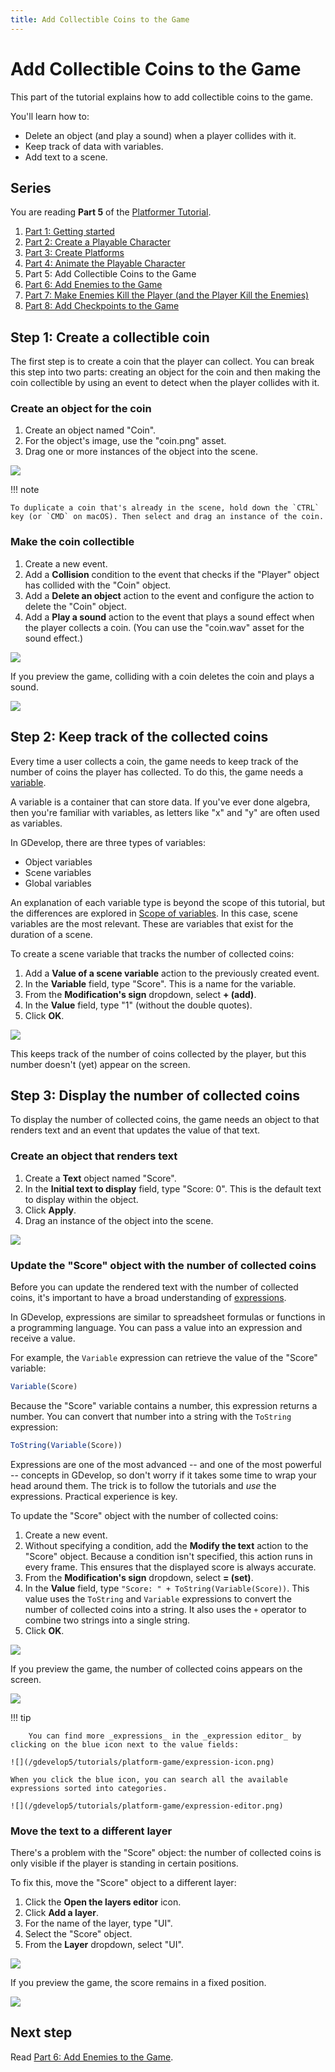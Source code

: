 ```yaml
---
title: Add Collectible Coins to the Game
---
```

# Add Collectible Coins to the Game

This part of the tutorial explains how to add collectible coins to the game.

You'll learn how to:

- Delete an object (and play a sound) when a player collides with it.
- Keep track of data with variables.
- Add text to a scene.

## Series

You are reading **Part 5** of the [Platformer Tutorial](/gdevelop5/tutorials/platformer).

1. [Part 1: Getting started](/gdevelop5/tutorials/platformer)
2. [Part 2: Create a Playable Character](/gdevelop5/tutorials/platformer/part-2)
3. [Part 3: Create Platforms](/gdevelop5/tutorials/platformer/part-3)
4. [Part 4: Animate the Playable Character](/gdevelop5/tutorials/platformer/part-4)
5. Part 5: Add Collectible Coins to the Game
6. [Part 6: Add Enemies to the Game](/gdevelop5/tutorials/platformer/part-6)
7. [Part 7: Make Enemies Kill the Player (and the Player Kill the Enemies)](/gdevelop5/tutorials/platformer/part-7)
8. [Part 8: Add Checkpoints to the Game](/gdevelop5/tutorials/platformer/part-8)

## Step 1: Create a collectible coin

The first step is to create a coin that the player can collect. You can break this step into two parts: creating an object for the coin and then making the coin collectible by using an event to detect when the player collides with it.

### Create an object for the coin

1. Create an object named "Coin".
2. For the object's image, use the "coin.png" asset.
3. Drag one or more instances of the object into the scene.

![](/gdevelop5/tutorials/platformer/05-01-coin-object.jpg)

!!! note

    To duplicate a coin that's already in the scene, hold down the `CTRL` key (or `CMD` on macOS). Then select and drag an instance of the coin.

### Make the coin collectible

1. Create a new event.
2. Add a **Collision** condition to the event that checks if the "Player" object has collided with the "Coin" object.
3. Add a **Delete an object** action to the event and configure the action to delete the "Coin" object.
4. Add a **Play a sound** action to the event that plays a sound effect when the player collects a coin. (You can use the "coin.wav" asset for the sound effect.)

![](/gdevelop5/tutorials/platformer/05-02-coin-collectible.jpg)

If you preview the game, colliding with a coin deletes the coin and plays a sound.

![](/gdevelop5/tutorials/platformer/05-02-collect-coin-preview.gif)

## Step 2: Keep track of the collected coins

Every time a user collects a coin, the game needs to keep track of the number of coins the player has collected. To do this, the game needs a [variable](/gdevelop5/all-features/variables).

A variable is a container that can store data. If you've ever done algebra, then you're familiar with variables, as letters like "x" and "y" are often used as variables.

In GDevelop, there are three types of variables:

* Object variables
* Scene variables
* Global variables

An explanation of each variable type is beyond the scope of this tutorial, but the differences are explored in [Scope of variables](http://wiki.compilgames.net/doku.php/gdevelop5/all-features/variables#scope_of_variables). In this case, scene variables are the most relevant. These are variables that exist for the duration of a scene.

To create a scene variable that tracks the number of collected coins:

1. Add a **Value of a scene variable** action to the previously created event.
2. In the **Variable** field, type "Score". This is a name for the variable.
3. From the **Modification's sign** dropdown, select **+ (add)**.
4. In the **Value** field, type "1" (without the double quotes).
5. Click **OK**.

![](/gdevelop5/tutorials/platformer/05-03-scene-variable.jpg)

This keeps track of the number of coins collected by the player, but this number doesn't (yet) appear on the screen.

## Step 3: Display the number of collected coins

To display the number of collected coins, the game needs an object to that renders text and an event that updates the value of that text.

### Create an object that renders text

1. Create a **Text** object named "Score".
2. In the **Initial text to display** field, type "Score: 0". This is the default text to display within the object.
3. Click **Apply**.
4. Drag an instance of the object into the scene.

![](/gdevelop5/tutorials/platformer/05-04-text-object.jpg)

### Update the "Score" object with the number of collected coins

Before you can update the rendered text with the number of collected coins, it's important to have a broad understanding of [expressions](/gdevelop5/expressions).

In GDevelop, expressions are similar to spreadsheet formulas or functions in a programming language. You can pass a value into an expression and receive a value.

For example, the `Variable` expression can retrieve the value of the "Score" variable:

```javascript
Variable(Score)
```

Because the "Score" variable contains a number, this expression returns a number. You can convert that number into a string with the `ToString` expression:

```javascript
ToString(Variable(Score))
```

Expressions are one of the most advanced -- and one of the most powerful -- concepts in GDevelop, so don't worry if it takes some time to wrap your head around them. The trick is to follow the tutorials and *use* the expressions. Practical experience is key.

To update the "Score" object with the number of collected coins:

1. Create a new event.
2. Without specifying a condition, add the  **Modify the text** action to the "Score" object. Because a condition isn't specified, this action runs in every frame. This ensures that the displayed score is always accurate.
3. From the **Modification's sign** dropdown, select **= (set)**.
4. In the **Value** field, type `"Score: " + ToString(Variable(Score))`. This value uses the `ToString` and `Variable` expressions to convert the number of collected coins into a string. It also uses the `+` operator to combine two strings into a single string.
5. Click **OK**.

![](/gdevelop5/tutorials/platformer/05-05-modify-text-object.jpg)

If you preview the game, the number of collected coins appears on the screen.

![](/gdevelop5/tutorials/platformer/05-06-score-preview.gif)

!!! tip

        You can find more _expressions_ in the _expression editor_ by clicking on the blue icon next to the value fields:

    ![](/gdevelop5/tutorials/platform-game/expression-icon.png)

    When you click the blue icon, you can search all the available expressions sorted into categories.

    ![](/gdevelop5/tutorials/platform-game/expression-editor.png)

### Move the text to a different layer

There's a problem with the "Score" object: the number of collected coins is only visible if the player is standing in certain positions.

To fix this, move the "Score" object to a different layer:

1. Click the **Open the layers editor** icon.
2. Click **Add a layer**.
3. For the name of the layer, type "UI".
4. Select the "Score" object.
5. From the **Layer** dropdown, select "UI".

![](/gdevelop5/tutorials/platformer/05-07-change-layer.gif)

If you preview the game, the score remains in a fixed position.

![](/gdevelop5/tutorials/platformer/05-08-score-ui-layer-preview.gif)

## Next step

Read [Part 6: Add Enemies to the Game](/gdevelop5/tutorials/platformer/part-6).